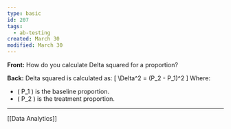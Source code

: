 ```yaml
---
type: basic
id: 207
tags:
  - ab-testing
created: March 30
modified: March 30
---
```


**Front:** How do you calculate Delta squared for a proportion?

**Back:** Delta squared is calculated as:
\[ \Delta^2 = (P_2 - P_1)^2 \]
Where:

- \( P_1 \) is the baseline proportion.
- \( P_2 \) is the treatment proportion.

---
[[Data Analytics]]